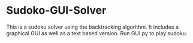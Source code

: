 # Sudoko-GUI-Solver
This is a sudoku solver using the backtracking algorithm. It includes a graphical GUI as well as a text based version.  Run GUI.py to play sudoku. 
